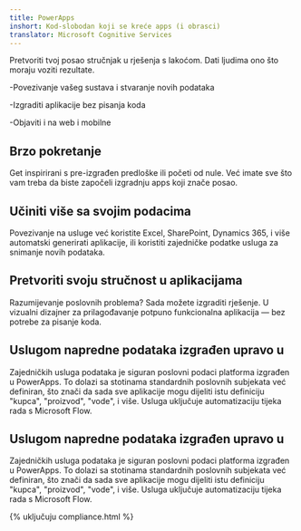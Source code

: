 ```yaml
---
title: PowerApps
inshort: Kod-slobodan koji se kreće apps (i obrasci)
translator: Microsoft Cognitive Services
---
```


Pretvoriti tvoj posao stručnjak u rješenja s lakoćom. Dati ljudima ono što moraju voziti rezultate.

-Povezivanje vašeg sustava i stvaranje novih podataka

-Izgraditi aplikacije bez pisanja koda

-Objaviti i na web i mobilne

## Brzo pokretanje
Get inspirirani s pre-izgrađen predloške ili početi od nule. Već imate sve što vam treba da biste započeli izgradnju apps koji znače posao.

## Učiniti više sa svojim podacima
Povezivanje na usluge već koristite Excel, SharePoint, Dynamics 365, i više automatski generirati aplikacije, ili koristiti zajedničke podatke usluga za snimanje novih podataka.

## Pretvoriti svoju stručnost u aplikacijama
Razumijevanje poslovnih problema? Sada možete izgraditi rješenje. U vizualni dizajner za prilagođavanje potpuno funkcionalna aplikacija — bez potrebe za pisanje koda.

## Uslugom napredne podataka izgrađen upravo u
Zajedničkih usluga podataka je siguran poslovni podaci platforma izgrađen u PowerApps. To dolazi sa stotinama standardnih poslovnih subjekata već definiran, što znači da sada sve aplikacije mogu dijeliti istu definiciju "kupca", "proizvod", "vode", i više. Usluga uključuje automatizaciju tijeka rada s Microsoft Flow.

## Uslugom napredne podataka izgrađen upravo u
Zajedničkih usluga podataka je siguran poslovni podaci platforma izgrađen u PowerApps. To dolazi sa stotinama standardnih poslovnih subjekata već definiran, što znači da sada sve aplikacije mogu dijeliti istu definiciju "kupca", "proizvod", "vode", i više. Usluga uključuje automatizaciju tijeka rada s Microsoft Flow.

{% uključuju compliance.html %}

